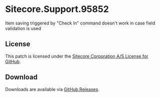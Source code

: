 # Sitecore.Support.95852
Item saving triggered by &quot;Check In&quot; command doesn't work in case field validation is used

## License  
This patch is licensed under the [Sitecore Corporation A/S License for GitHub](https://github.com/sitecoresupport/Sitecore.Support.95852/blob/master/LICENSE).  

## Download  
Downloads are available via [GitHub Releases](https://github.com/sitecoresupport/Sitecore.Support.95852/releases).  
